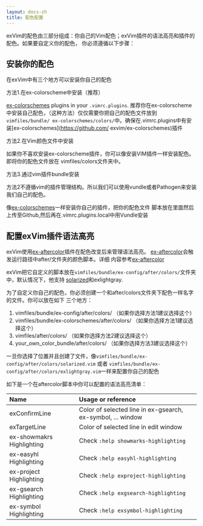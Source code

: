 ```yaml
---
layout: docs-zh
title: 配色配置
---
```


exVim的配色由三部分组成：你自己的Vim配色；exVim插件的语法高亮和插件的配色。如果要自定义你的配色，
你必须遵循以下步骤：

## 安装你的配色

在exVim中有三个地方可以安装你自己的配色

方法1.在ex-colorscheme中安装（推荐）

[ex-colorschemes](https://github.com/exvim/ex-colorschemes) plugins in your `.vimrc.plugins`.
推荐你在ex-colorscheme中安装自己配色，（这种方法）仅仅需要你把自己的配色文件放到`vimfiles/bundle/
 ex-colorschemes/colors/`中。确保在.vimrc.plugins中有安装[ex-colorschemes](https://github.com/
 exvim/ex-colorschemes)插件

方法2.在Vim颜色文件中安装

如果你不喜欢安装ex-colorscheme插件，你可以像安装VIM插件一样安装配色。即将你的配色文件放在
vimfiles/colors文件夹中。

方法3.通过vim插件bundle安装

方法2不遵循vim的插件管理结构。所以我们可以使用vundle或者Pathogen来安装我们自己的配色。

像[ex-colorschemes](https://github.com/exvim/ex-colorschemes)一样安装你自己的插件，把你的配色文件
脚本放在里面然后上传至Github,然后再在.vimrc.plugins.local中用Vundle安装

## 配置exVim插件语法高亮

exVim使用[ex-aftercolor](https://github.com/exvim/ex-aftercolors)插件在配色改变后来管理语法高亮。
[ex-aftercolor](https://github.com/exvim/ex-aftercolors)会触发运行路径中after/文件夹的颜色脚本。详细
内容参考[ex-aftercolor](https://github.com/exvim/ex-aftercolors)

exVim把它自定义的脚本放在`vimfiles/bundle/ex-config/after/colors/`文件夹中，默认情况下，他支持
[solarized](https://github.com/altercation/vim-colors-solarized)和exlightgray.


为了自定义你自己的配色，你必须创建一个和after/colors文件夹下配色一样名字的文件。你可以放在如下
三个地方：

1. vimfiles/bundle/ex-config/after/colors/ （如果你选择方法1建议选择这个）
1. vimfiles/bundle/ex-colorschemes/after/colors/ （如果你选择方法1建议选择这个）
1. vimfiles/after/colors/ （如果你选择方法2建议选择这个）
1. your_own_color_bundle/after/colors/ （如果你选择方法3建议选择这个）

一旦你选择了位置并且创建了文件，像`vimfiles/bundle/ex-config/after/colors/solarized.vim` 或者
 `vimfiles/bundle/ex-config/after/colors/exlightgray.vim`一样来配置你自己的配色


如下是一个在aftercolor脚本中你可以配置的语法高亮清单：

| Name | Usage or reference |
| :---- | :---- |
| exConfirmLine | Color of selected line in ex-gsearch, ex-symbol, ... window |
| exTargetLine | Color of selected line in edit window |
| ex-showmakrs Highlighting | Check `:help showmarks-highlighting` |
| ex-easyhl Highlighting | Check `:help easyhl-highlighting` |
| ex-project Highlighting | Check `:help exproject-highlighting` |
| ex-gsearch Highlighting | Check `:help exgsearch-highlighting` |
| ex-symbol Highlighting | Check `:help exsymbol-highlighting` |

